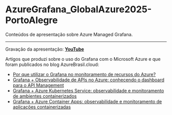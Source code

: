 # AzureGrafana_GlobalAzure2025-PortoAlegre
Conteúdos de apresentação sobre Azure Managed Grafana.

---

Gravação da apresentação: [**YouTube**](https://www.youtube.com/watch?v=E-QWOA0vS0Y)

Artigos que produzi sobre o uso do Grafana com o Microsoft Azure e que foram publicados no blog AzureBrasil.cloud:
- [Por que utilizar o Grafana no monitoramento de recursos do Azure?](https://www.azurebrasil.cloud/grafana-monitoramento-azure/)
- [Grafana + Observabilidade de APIs no Azure: conhecendo o dashboard para o API Management](https://www.azurebrasil.cloud/grafana-azure-api-management/)
- [Grafana + Azure Kubernetes Service: observabilidade e monitoramento de ambientes containerizados](https://www.azurebrasil.cloud/grafana-azure-kubernetes-service/)
- [Grafana + Azure Container Apps: observabilidade e monitoramento de aplicações containerizadas](https://www.azurebrasil.cloud/grafana-azure-container-apps/)
